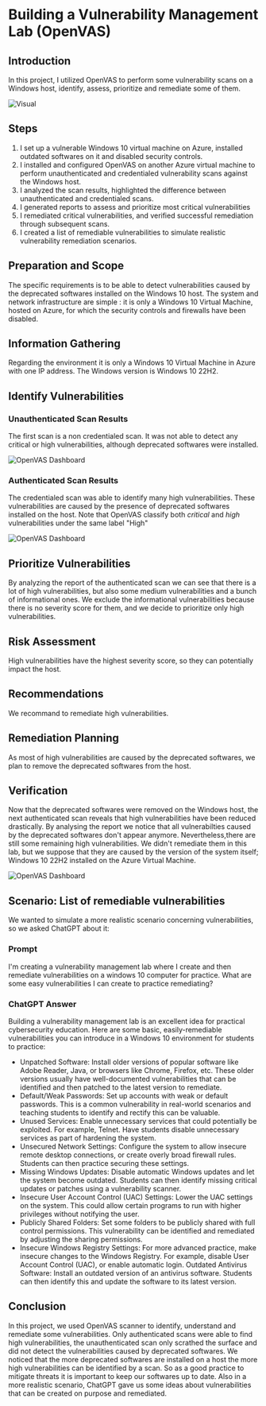 # Building a Vulnerability Management Lab (OpenVAS)

## Introduction

In this project, I utilized OpenVAS to perform some vulnerability scans on a Windows host, identify, assess, prioritize and remediate some of them.

![Visual](https://www.dropbox.com/s/u8t13p5dzmzxl20/visual.jpg?raw=1)

## Steps
1. I set up a vulnerable Windows 10 virtual machine on Azure, installed outdated softwares on it and disabled security controls.
2. I installed and configured OpenVAS on another Azure virtual machine to perform unauthenticated and credentialed vulnerability scans against the Windows host. 
3. I analyzed the scan results, highlighted the difference between unauthenticated and credentialed scans. 
4. I generated reports to assess and prioritize most critical vulnerabilities
5. I remediated critical vulnerabilities, and verified successful remediation through subsequent scans.
6. I created a list of remediable vulnerabilities to simulate realistic vulnerability remediation scenarios.

## Preparation and Scope
The specific requirements is to be able to detect vulnerabilities caused by the deprecated softwares installed on the Windows 10 host.
The system and network infrastructure are simple : it is only a Windows 10 Virtual Machine, hosted on Azure, for which the security controls and firewalls have been disabled.

## Information Gathering
Regarding the environment it is only a Windows 10 Virtual Machine in Azure with one IP address. The Windows version is Windows 10 22H2.

## Identify Vulnerabilities

### Unauthenticated Scan Results
The first scan is a non credentialed scan. It was not able to detect any critical or high vulnerabilities, although deprecated softwares were installed.

![OpenVAS Dashboard](https://www.dropbox.com/s/r3jg99by7xu3zu4/Unauthenticated%20scan%20report.png?raw=1)

### Authenticated Scan Results
The credentialed scan was able to identify many high vulnerabilities. These vulnerabilities are caused by the presence of deprecated softwares installed on the host. Note that OpenVAS classify both *critical* and *high* vulnerabilities under the same label "High"

![OpenVAS Dashboard](https://www.dropbox.com/s/yx4r6ou4osa8842/Authenticated%20scan%20report.png?raw=1)

## Prioritize Vulnerabilities
By analyzing the report of the authenticated scan we can see that there is a lot of high vulnerabilities, but also some medium vulnerabilities and a bunch of informational ones. We exclude the informational vulnerabilities because there is no severity score for them, and we decide to prioritize only high vulnerabilities.

## Risk Assessment
High vulnerabilities have the highest severity score, so they can potentially impact the host.

## Recommendations
We recommand to remediate high vulnerabilities.

## Remediation Planning
As most of high vulnerabilities are caused by the deprecated softwares, we plan to remove the deprecated softwares from the host.

## Verification

Now that the deprecated softwares were removed on the Windows host, the next authenticated scan reveals that high vulnerabilities have been reduced drastically. By analysing the report we notice that all vulnerabilties caused by the deprecated softwares don't appear anymore.
Nevertheless,there are still some remaining high vulnerabilities. We didn't remediate them in this lab, but we suppose that they are caused by the version of the system itself; Windows 10 22H2 installed on the Azure Virtual Machine.

![OpenVAS Dashboard](https://www.dropbox.com/s/pdxc19o4p7td28h/Authenticated%20scan%20report%20after%20remediation.png?raw=1)

## Scenario: List of remediable vulnerabilities
We wanted to simulate a more realistic scenario concerning vulnerabilities, so we asked ChatGPT about it:

### Prompt
I'm creating a vulnerability management lab where I create and then remediate vulnerabilities on a windows 10 computer for practice. What are some easy vulnerabilities I can create to practice remediating?

### ChatGPT Answer
Building a vulnerability management lab is an excellent idea for practical cybersecurity education. Here are some basic, easily-remediable vulnerabilities you can introduce in a Windows 10 environment for students to practice:
- Unpatched Software: Install older versions of popular software like Adobe Reader, Java, or browsers like Chrome, Firefox, etc. These older versions usually have well-documented vulnerabilities that can be identified and then patched to the latest version to remediate.
- Default/Weak Passwords: Set up accounts with weak or default passwords. This is a common vulnerability in real-world scenarios and teaching students to identify and rectify this can be valuable.
- Unused Services: Enable unnecessary services that could potentially be exploited. For example, Telnet. Have students disable unnecessary services as part of hardening the system.
- Unsecured Network Settings: Configure the system to allow insecure remote desktop connections, or create overly broad firewall rules. Students can then practice securing these settings.
- Missing Windows Updates: Disable automatic Windows updates and let the system become outdated. Students can then identify missing critical updates or patches using a vulnerability scanner.
- Insecure User Account Control (UAC) Settings: Lower the UAC settings on the system. This could allow certain programs to run with higher privileges without notifying the user.
- Publicly Shared Folders: Set some folders to be publicly shared with full control permissions. This vulnerability can be identified and remediated by adjusting the sharing permissions.
- Insecure Windows Registry Settings: For more advanced practice, make insecure changes to the Windows Registry. For example, disable User Account Control (UAC), or enable automatic login.
Outdated Antivirus Software: Install an outdated version of an antivirus software. Students can then identify this and update the software to its latest version.


## Conclusion
In this project, we used OpenVAS scanner to identify, understand and remediate some vulnerabilities. Only authenticated scans were able to find high vulnerabilities, the unauthenticated scan only scrathed the surface and did not detect the vulnerabilities caused by deprecated softwares. We noticed that the more deprecated softwares are installed on a host the more high vulnerabilities can be identified by a scan. So as a good practice to mitigate threats it is important to keep our softwares up to date.
Also in a more realistic scenario, ChatGPT gave us some ideas about vulnerabilities that can be created on purpose and remediated.
